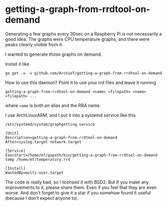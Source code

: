 # getting-a-graph-from-rrdtool-on-demand

Generating a few graphs every 30sec on a Raspberry Pi is not necessarily a good idea.
The graphs were CPU temperature graphs, and there were peaks clearly visible from it.

I wanted to generate those graphs on demand.

Install it like

`go get -u -v github.com/ArchieT/getting-a-graph-from-rrdtool-on-demand`

How to use this daemon? Point it to use your rrd files and leave it running

`getting-a-graph-from-rrdtool-on-demand <name> <filepath> <name> <filepath> ...`

where `name` is both an alias and the RRA name.

I use ArchLinuxARM, and I put it into a systemd service like this

`/etc/systemd/system/graphgetting.service`

```
[Unit]
Description=getting-a-graph-from-rrdtool-on-demand
After=syslog.target network.target

[Service]
ExecStart=/home/mf/gopath/bin/getting-a-graph-from-rrdtool-on-demand temp /home/mf/temperatury.rrd

[Install]
WantedBy=multi-user.target
```

The code is really bad, so I licensed it with BSD2. But if you make any improvements to it, please share them. Even if you feel that they are even worse. And don't forget to give it a star if you somehow found it useful (because I don't expect anyone to).
